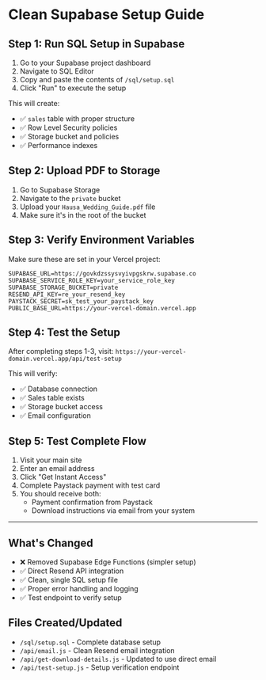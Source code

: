 # Clean Supabase Setup Guide

## Step 1: Run SQL Setup in Supabase

1. Go to your Supabase project dashboard
2. Navigate to SQL Editor
3. Copy and paste the contents of `/sql/setup.sql`
4. Click "Run" to execute the setup

This will create:

- ✅ `sales` table with proper structure
- ✅ Row Level Security policies
- ✅ Storage bucket and policies
- ✅ Performance indexes

## Step 2: Upload PDF to Storage

1. Go to Supabase Storage
2. Navigate to the `private` bucket
3. Upload your `Hausa_Wedding_Guide.pdf` file
4. Make sure it's in the root of the bucket

## Step 3: Verify Environment Variables

Make sure these are set in your Vercel project:

```
SUPABASE_URL=https://govkdzssysvyivpgskrw.supabase.co
SUPABASE_SERVICE_ROLE_KEY=your_service_role_key
SUPABASE_STORAGE_BUCKET=private
RESEND_API_KEY=re_your_resend_key
PAYSTACK_SECRET=sk_test_your_paystack_key
PUBLIC_BASE_URL=https://your-vercel-domain.vercel.app
```

## Step 4: Test the Setup

After completing steps 1-3, visit:
`https://your-vercel-domain.vercel.app/api/test-setup`

This will verify:

- ✅ Database connection
- ✅ Sales table exists
- ✅ Storage bucket access
- ✅ Email configuration

## Step 5: Test Complete Flow

1. Visit your main site
2. Enter an email address
3. Click "Get Instant Access"
4. Complete Paystack payment with test card
5. You should receive both:
   - Payment confirmation from Paystack
   - Download instructions via email from your system

---

## What's Changed

- ❌ Removed Supabase Edge Functions (simpler setup)
- ✅ Direct Resend API integration
- ✅ Clean, single SQL setup file
- ✅ Proper error handling and logging
- ✅ Test endpoint to verify setup

## Files Created/Updated

- `/sql/setup.sql` - Complete database setup
- `/api/email.js` - Clean Resend email integration
- `/api/get-download-details.js` - Updated to use direct email
- `/api/test-setup.js` - Setup verification endpoint
